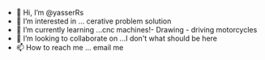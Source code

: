 - 👋 Hi, I’m @yasserRs
- 👀 I’m interested in ... cerative problem solution
- 🌱 I’m currently learning ...cnc machines!- Drawing - driving motorcycles
- 💞️ I’m looking to collaborate on ...I don't what should be here 
- 📫 How to reach me ... email me 

<!---
yasser016/yasser016 is a ✨ special ✨ repository because its `README.md` (this file) appears on your GitHub profile.
You can click the Preview link to take a look at your changes.
--->
